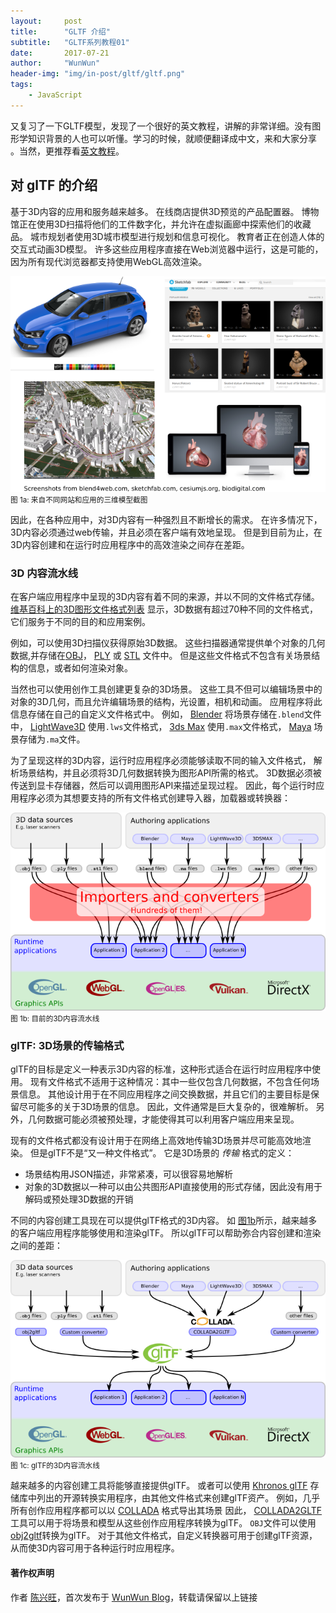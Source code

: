 ```yaml
---
layout:     post
title:      "GLTF 介绍"
subtitle:   "GLTF系列教程01"
date:       2017-07-21
author:     "WunWun"
header-img: "img/in-post/gltf/gltf.png"
tags:
    - JavaScript
---
```



又复习了一下GLTF模型，发现了一个很好的英文教程，讲解的非常详细。没有图形学知识背景的人也可以听懂。学习的时候，就顺便翻译成中文，来和大家分享 。当然，更推荐看[英文教程](https://github.com/javagl/glTF-Tutorials/tree/master/gltfTutorial#gltf-tutorial)。

## 对 glTF 的介绍

基于3D内容的应用和服务越来越多。 在线商店提供3D预览的产品配置器。 博物馆正在使用3D扫描将他们的工件数字化，并允许在虚拟画廊中探索他们的收藏品。 城市规划者使用3D城市模型进行规划和信息可视化。 教育者正在创造人体的交互式动画3D模型。 许多这些应用程序直接在Web浏览器中运行，这是可能的，因为所有现代浏览器都支持使用WebGL高效渲染。

![java-javascript](/img/in-post/gltf/applications.png)
<small class="img-hint">图 1a: 来自不同网站和应用的三维模型截图</small>

因此，在各种应用中，对3D内容有一种强烈且不断增长的需求。 在许多情况下，3D内容必须通过web传输，并且必须在客户端有效地呈现。 但是到目前为止，在3D内容创建和在运行时应用程序中的高效渲染之间存在差距。


### 3D 内容流水线

在客户端应用程序中呈现的3D内容有着不同的来源，并以不同的文件格式存储。[维基百科上的3D图形文件格式列表](https://en.wikipedia.org/wiki/List_of_file_formats#3D_graphics) 显示，3D数据有超过70种不同的文件格式，它们服务于不同的目的和应用案例。

例如，可以使用3D扫描仪获得原始3D数据。 这些扫描器通常提供单个对象的几何数据,并存储在[OBJ](https://en.wikipedia.org/wiki/Wavefront_.obj_file)， [PLY](https://en.wikipedia.org/wiki/PLY_(file_format)) 或 [STL](https://en.wikipedia.org/wiki/STL_(file_format)) 文件中。 但是这些文件格式不包含有关场景结构的信息，或者如何渲染对象。

当然也可以使用创作工具创建更复杂的3D场景。 这些工具不但可以编辑场景中的对象的3D几何，而且允许编辑场景的结构，光设置，相机和动画。 应用程序将此信息存储在自己的自定义文件格式中。 例如， [Blender](https://www.blender.org/) 将场景存储在`.blend`文件中， [LightWave3D](https://www.lightwave3d.com/) 使用`.lws`文件格式， [3ds Max](http://www.autodesk.com/3dsmax) 使用`.max`文件格式， [Maya](http://www.autodesk.com/maya) 场景存储为`.ma`文件。

为了呈现这样的3D内容，运行时应用程序必须能够读取不同的输入文件格式， 解析场景结构，并且必须将3D几何数据转换为图形API所需的格式。 3D数据必须被传送到显卡存储器，然后可以调用图形API来描述呈现过程。 因此，每个运行时应用程序必须为其想要支持的所有文件格式创建导入器，加载器或转换器：


![java-javascript](/img/in-post/gltf/contentPipeline.png)
<small class="img-hint">图 1b: 目前的3D内容流水线</small>


### glTF: 3D场景的传输格式

glTF的目标是定义一种表示3D内容的标准，这种形式适合在运行时应用程序中使用。 现有文件格式不适用于这种情况：其中一些仅包含几何数据，不包含任何场景信息。 其他设计用于在不同应用程序之间交换数据，并且它们的主要目标是保留尽可能多的关于3D场景的信息。 因此，文件通常是巨大复杂的，很难解析。 另外，几何数据可能必须被预处理，才能使得其可以利用客户端应用来呈现。

现有的文件格式都没有设计用于在网络上高效地传输3D场景并尽可能高效地渲染。 但是glTF不是“又一种文件格式”。 它是3D场景的 *传输* 格式的定义：

- 场景结构用JSON描述，非常紧凑，可以很容易地解析
- 对象的3D数据以一种可以由公共图形API直接使用的形式存储，因此没有用于解码或预处理3D数据的开销

不同的内容创建工具现在可以提供glTF格式的3D内容。 如 [图1b](#applications-png)所示，越来越多的客户端应用程序能够使用和渲染glTF。 所以glTF可以帮助弥合内容创建和渲染之间的差距： 


![java-javascript](/img/in-post/gltf/contentPipelineWithGltf.png)
<small class="img-hint">图 1c: glTF的3D内容流水线</small>


越来越多的内容创建工具将能够直接提供glTF。 或者可以使用 [Khronos glTF](https://github.com/KhronosGroup/glTF#converters) 存储库中列出的开源转换实用程序，由其他文件格式来创建glTF资产。 例如，几乎所有创作应用程序都可以以 [COLLADA](https://www.khronos.org/collada/) 格式导出其场景 因此， [COLLADA2GLTF](https://github.com/KhronosGroup/glTF/tree/master/COLLADA2GLTF) 工具可以用于将场景和模型从这些创作应用程序转换为glTF。 `OBJ`文件可以使用 [obj2gltf](https://github.com/AnalyticalGraphicsInc/obj2gltf)转换为glTF。 对于其他文件格式，自定义转换器可用于创建glTF资源，从而使3D内容可用于各种运行时应用程序。

#### 著作权声明
  
作者 [陈兴旺](http://weibo.com/xingwangchan)，首次发布于 [WunWun Blog](http://iwun.github.io/)，转载请保留以上链接
